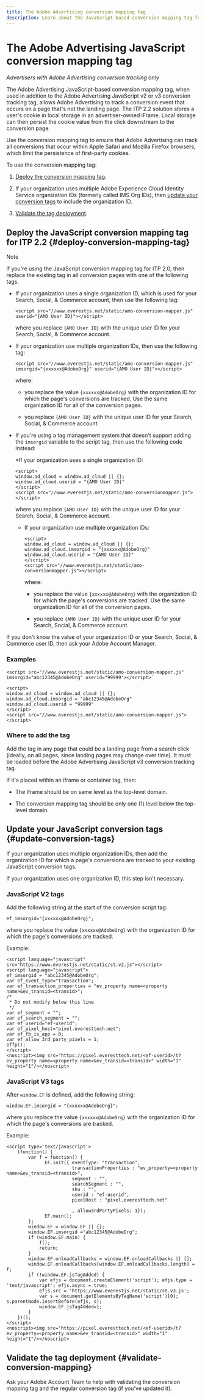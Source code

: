 ```yaml
---
title: The Adobe Advertising conversion mapping tag
description: Learn about the JavaScript-based conversion mapping tag for ITP 2.2, which allows Adobe Advertising to track a conversion event that occurs on a page that's not the landing page. 
---
```

# The Adobe Advertising JavaScript conversion mapping tag

*Advertisers with Adobe Advertising conversion tracking only*

The Adobe Advertising JavaScript-based conversion mapping tag, when used in addition to the Adobe Advertising JavaScript v2 or v3 conversion tracking tag, allows Adobe Advertising to track a conversion event that occurs on a page that's not the landing page. The ITP 2.2 solution stores a user's cookie in local storage in an advertiser-owned iFrame. Local storage can then persist the cookie value from the click downstream to the conversion page.

Use the conversion mapping tag to ensure that Adobe Advertising can track all conversions that occur within Apple Safari and Mozilla Firefox browsers, which limit the persistence of first-party cookies. <!-- For all requirements to track conversions from Safari, see "Track Conversions from Apple Safari Browsers." -->

To use the conversion mapping tag:

1. [Deploy the conversion mapping tag](#deploy-conversion-mapping-tag).

1. If your organization uses multiple Adobe Experience Cloud Identity Service organization IDs (formerly called IMS Org IDs), then [update your conversion tags](#update-conversion-tags) to include the organization ID.

1. [Validate the tag deployment](#validate-conversion-mapping).

## Deploy the JavaScript conversion mapping tag for ITP 2.2 {#deploy-conversion-mapping-tag}

>[!NOTE]
>
>If you're using the JavaScript conversion mapping tag for ITP 2.0, then replace the existing tag in all conversion pages with one of the following tags.<!-- any other instructions, too? Point them to the other page on Track Conversions from Safari...." -->

* If your organization uses a single organization ID, which is used for your Search, Social, & Commerce account, then use the following tag:

  `<script src="//www.everestjs.net/static/amo-conversion-mapper.js" userid="{AMO User ID}"></script>`
  
  where you replace `{AMO User ID}` with the unique user ID for your Search, Social, & Commerce account. 

* If your organization use multiple organization IDs, then use the following tag:

  `<script src="//www.everestjs.net/static/amo-conversion-mapper.js" imsorgid="{xxxxxx@AdobeOrg}" userid="{AMO User ID}"></script>`
  
  where:
  
  * you replace the value `{xxxxxx@AdobeOrg}` with the organization ID for which the page's conversions are tracked. Use the same organization ID for all of the conversion pages.
    
  * you replace `{AMO User ID}` with the unique user ID for your Search, Social, & Commerce account. 

* If you're using a tag management system that doesn't support adding the `imsorgid` variable to the script tag, then use the following code instead:

  *If your organization uses a single organization ID:

    ```
    <script>
    window.ad_cloud = window.ad_cloud || {};
    window.ad_cloud.userid = "{AMO User ID}"
    </script>
    <script src="//www.everestjs.net/static/amo-conversionmapper.js"></script>
    ```
    
    where you replace `{AMO User ID}` with the unique user ID for your Search, Social, & Commerce account. 

  * If your organization use multiple organization IDs:

    ```
    <script>
    window.ad_cloud = window.ad_cloud || {};
    window.ad_cloud.imsorgid = "{xxxxxx@AdobeOrg}"
    window.ad_cloud.userid = "{AMO User ID}"
    </script>
    <script src="//www.everestjs.net/static/amo-conversionmapper.js"></script>
    ```
    
    where:
  
    * you replace the value `{xxxxxx@AdobeOrg}` with the organization ID for which the page's conversions are tracked. Use the same organization ID for all of the conversion pages.
    
    * you replace `{AMO User ID}` with the unique user ID for your Search, Social, & Commerce account. 

If you don't know the value of your organization ID or your Search, Social, & Commerce user ID, then ask your Adobe Account Manager.

### Examples

```
<script src="//www.everestjs.net/static/amo-conversion-mapper.js" imsorgid="abc12345@AdobeOrg" userid="99999"></script>`
```

```
<script>
window.ad_cloud = window.ad_cloud || {};
window.ad_cloud.imsorgid = "abc12345@AdobeOrg"
window.ad_cloud.userid = "99999"
</script>
<script src="//www.everestjs.net/static/amo-conversion-mapper.js"></script>
```

### Where to add the tag

Add the tag in any page that could be a landing page from a search click (ideally, on all pages, since landing pages may change over time). It must be loaded before the Adobe Advertising JavaScript v3 conversion tracking tag.

If it's placed within an iframe or container tag, then:

* The iframe should be on same level as the top-level domain.

* The conversion mapping tag should be only one (1) level below the top-level domain.

## Update your JavaScript conversion tags {#update-conversion-tags}

If your organization uses multiple organization IDs, then add the organization ID for which a page's conversions are tracked to your existing JavaScript conversion tags.

If your organization uses one organization ID, this step isn't necessary.

### JavaScript V2 tags

Add the following string at the start of the conversion script tag:

`ef_imsorgid="{xxxxxx@AdobeOrg}";`

where you replace the value `{xxxxxx@AdobeOrg}` with the organization ID for which the page's conversions are tracked.

Example:

```
<script language="javascript" src="https://www.everestjs.net/static/st.v2.js"></script>
<script language="javascript">
ef_imsorgid = "abc12345@AdobeOrg";
var ef_event_type="transaction";
var ef_transaction_properties = "ev_property name=<property name>&ev_transid=<transid>";
/*
 * Do not modify below this line
 */
var ef_segment = "";
var ef_search_segment = "";
var ef_userid="ef-userid";
var ef_pixel_host="pixel.everesttech.net";
var ef_fb_is_app = 0;
var ef_allow_3rd_party_pixels = 1;
effp();
</script>
<noscript><img src="https://pixel.everesttech.net/<ef-userid>/t?ev_property name=<property name>&ev_transid=<transid>" width="1" height="1"/></noscript>
```

### JavaScript V3 tags

After `window.EF` is defined, add the following string:

`window.EF.imsorgid = "{xxxxxx@AdobeOrg}";`

where you replace the value `{xxxxxx@AdobeOrg}` with the organization ID for which the page's conversions are tracked.

Example:

```
<script type='text/javascript'>
    (function() {
        var f = function() {
              EF.init({ eventType: "transaction",
                        transactionProperties : "ev_property=<property name>&ev_transid=<transid>",
                        segment : "",
                        searchSegment : "",
                        sku : "",
                        userid : "ef-userid",
                        pixelHost : "pixel.everesttech.net"
                        
                        , allow3rdPartyPixels: 1});
              EF.main();
        };
        window.EF = window.EF || {};
        window.EF.imsorgid ="abc12345@AdobeOrg";
        if (window.EF.main) {
            f();
            return;
        }
        window.EF.onloadCallbacks = window.EF.onloadCallbacks || [];
        window.EF.onloadCallbacks[window.EF.onloadCallbacks.length] = f;
        if (!window.EF.jsTagAdded) {
            var efjs = document.createElement('script'); efjs.type = 'text/javascript'; efjs.async = true;
            efjs.src = 'https://www.everestjs.net/static/st.v3.js';
            var s = document.getElementsByTagName('script')[0]; s.parentNode.insertBefore(efjs, s);
            window.EF.jsTagAdded=1;
        }
    })();
</script>
<noscript><img src="https://pixel.everesttech.net/<ef-userid>/t?ev_property=<property name>&ev_transid=<transid>" width="1" height="1"/></noscript>
```

## Validate the tag deployment {#validate-conversion-mapping}

Ask your Adobe Account Team to help with validating the conversion mapping tag and the regular conversion tag (if you've updated it).
